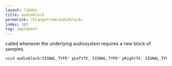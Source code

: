 ```yaml
---
layout: libdoc
title: audioblock
permalink: /klangstrom/audioblock/
index: 102
tag: implement
---
```


called whenever the underlying audiosystem requires a new block of samples.

```c
void audioblock(SIGNAL_TYPE* pLeftTX, SIGNAL_TYPE* pRightTX, SIGNAL_TYPE* pLeftRX, SIGNAL_TYPE* pRightRX);
```

